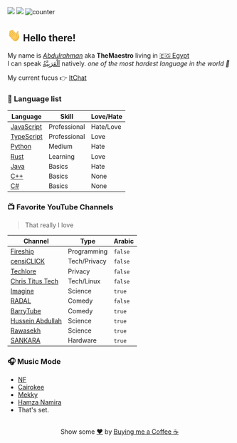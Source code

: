 [<img src="https://img.shields.io/discord/865319695850405888?color=5865F2&style=for-the-badge&label=Discord" />](https://discord.gg/nNHH5apCwr)
[<img src="https://img.shields.io/badge/twitter-%231DA1F2.svg?&style=for-the-badge&logo=twitter&logoColor=white" />](https://twitter.com/TheMaestro1s)
![counter](https://komarev.com/ghpvc/?username=TheMaestro1s&style=flat-square)

## <img src="https://raw.githubusercontent.com/ptprashanttripathi/ptprashanttripathi/master/hi.gif" width="30px"> Hello there!</h2>
My name is [*Abdulrahman*](https://wikipedia.org/wiki/Abd_al-Rahman) aka **TheMaestro** living in [🇪🇬 Egypt](https://wikipedia.org/wiki/Egypt)
</br>I can speak [اَلْعَرَبِيَّةُ](https://wikipedia.org/wiki/Arabic) natively. *one of the most hardest language in the world 💪*

My current fucus 👉 [ItChat](https://github.com/Itchat-app/itchat)

### 👀 Language list

| Language                                                            | Skill        | Love/Hate    |
| ------------------------------------------------------------------- | ------------ | ------------ |
| [JavaScript](https://wikipedia.org/wiki/JavaScript)                 | Professional | Hate/Love    |
| [TypeScript](https://www.typescriptlang.org/)                       | Professional | Love         |
| [Python](https://www.python.org/)                                   | Medium       | Hate         |
| [Rust](https://www.rust-lang.org/)                                  | Learning     | Love         |
| [Java](https://www.java.com/)                                       | Basics       | Hate         |
| [C++](https://wikipedia.org/wiki/C_Sharp_(programming_language))    | Basics       | None         |
| [C#](https://wikipedia.org/wiki/C%2B%2B)                            | Basics       | None         |

### 📺 Favorite YouTube Channels
> That really I love

| Channel                                                                   | Type                | Arabic  |
| ------------------------------------------------------------------------- | ------------------- | ------- |
| [Fireship](https://youtube.com/c/Fireship)                                | Programming         | `false` |
| [censiCLICK](https://youtube.com/c/censiCLICK)                            | Tech/Privacy        | `false` |
| [Techlore](https://youtube.com/c/Techlore)                                | Privacy             | `false` |
| [Chris Titus Tech](https://youtube.com/user/homergfunk)                   | Tech/Linux          | `false` |
| [Imagine](https://youtube.com/channel/UCEpoqfVgGS3GqtYaIzUazqQ)           | Science             | `true`  |
| [RADAL](https://youtube.com/channel/UCT1mF-u0Lcf7bYuUWTvDcpw)             | Comedy              | `false` |
| [BarryTube](https://youtube.com/channel/UC5p0FTpOleZUc87YVJ8VX-g)         | Comedy              | `true`  |
| [Hussein Abdullah](https://youtube.com/channel/UCFq4pOuTiZmfJyCxaYTT3Hg)  | Science             | `true`  |
| [Rawasekh](https://youtube.com/channel/UCYAD3s0LuVcvqRvWzWghpnw)          | Science             | `true`  |
| [SANKARA](https://youtube.com/channel/UCNR623NFV3DbWpPTrA8cI_A)           | Hardware            | `true`  |

### 🎧 Music Mode
- [NF](https://youtube.com/channel/UCoRR6OLuIZ2-5VxtnQIaN2w)
- [Cairokee](https://youtube.com/channel/Cairokeeofficial)
- [Mekky](https://youtube.com/channel/UC5F2sh-KJOPakiYyGzR1ffg)
- [Hamza Namira](https://www.youtube.com/hamzanamira)
- That's set.
</br>

<div align="center">
    Show some <a href="https://wikipedia.org/wiki/Love">❤️</a> by <a href="https://ko-fi.com/themaestro">Buying me a Coffee ☕</a>
</div>
